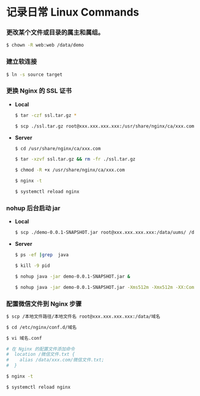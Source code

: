 # 记录日常 Linux Commands

### 更改某个文件或目录的属主和属组。

```bash
$ chown -R web:web /data/demo
```

### 建立软连接

```bash
$ ln -s source target
```

###  更换 Nginx 的 SSL 证书

- **Local**

    ```bash
    $ tar -czf ssl.tar.gz *
    
    $ scp ./ssl.tar.gz root@xxx.xxx.xxx.xxx:/usr/share/nginx/ca/xxx.com
    ```

- **Server**

    ```bash
    $ cd /usr/share/nginx/ca/xxx.com
    
    $ tar -xzvf ssl.tar.gz && rm -fr ./ssl.tar.gz
    
    $ chmod -R +x /usr/share/nginx/ca/xxx.com
    
    $ nginx -t 
    
    $ systemctl reload nginx
    ```

### nohup 后台启动 jar

- **Local**

    ```bash
    $ scp ./demo-0.0.1-SNAPSHOT.jar root@xxx.xxx.xxx.xxx:/data/uums/ /data/demo
    ```

- **Server**

    ```bash
    $ ps -ef |grep  java
    
    $ kill -9 pid
    
    $ nohup java -jar demo-0.0.1-SNAPSHOT.jar &
    
    $ nohup java -jar demo-0.0.1-SNAPSHOT.jar -Xms512m -Xmx512m -XX:CompressedClassSpaceSize=128m -XX:MetaspaceSize=200m -XX:MaxMetaspaceSize=200m &
    ```

### 配置微信文件到 Nginx 步骤

```bash
$ scp /本地文件路径/本地文件名 root@xxx.xxx.xxx.xxx:/data/域名

$ cd /etc/nginx/conf.d/域名

$ vi 域名.conf

# 在 Nginx 的配置文件添加命令
#  location /微信文件.txt {
#    alias /data/xxx.com/微信文件.txt;
#  }

$ nginx -t 

$ systemctl reload nginx
```